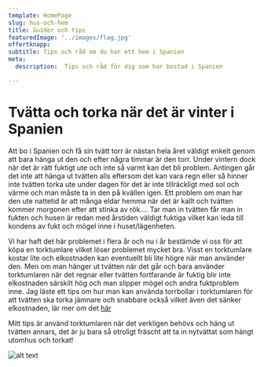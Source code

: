 ```yaml
---
template: HomePage
slug: hus-och-hem
title: Guider och tips
featuredImage: '../images/flag.jpg'
offertknapp: 
subtitle: Tips och råd om du har ett hem i Spanien
meta:
  description:  Tips och råd för dig som har bostad i Spanien

---
```


# Tvätta och torka när det är vinter i Spanien

Att bo i Spanien och få sin tvätt torr är nästan hela året väldigt enkelt genom att bara hänga ut den och efter några timmar är den torr. Under vintern dock när det är rätt fuktigt ute och inte så varmt kan det bli problem. Antingen går det inte att hänga ut tvätten alls eftersom det kan vara regn eller så hinner inte tvätten torka ute under dagen för det är inte tillräckligt med sol och värme och man måste ta in den på kvällen igen. Ett problem om man har den ute nattetid är att många eldar hemma när det är kallt och tvätten kommer morgonen efter att stinka av rök…. Tar man in tvätten får man in fukten och husen är redan med årstiden väldigt fuktiga vilket kan leda till kondens av fukt och mögel inne i huset/lägenheten. 

Vi har haft det här problemet i flera år och nu i år bestämde vi oss för att köpa en torktumlare vilket löser problemet mycket bra. Visst en torktumlare kostar lite och elkostnaden kan eventuellt bli lite högre när man använder den. Men om man hänger ut tvätten när det går och bara använder torktumlaren när det regnar eller tvätten fortfarande är fuktig blir inte elkostnaden särskilt hög och man slipper mögel och andra fuktproblem inne. Jag läste ett tips om hur man kan använda torrbollar i torktumlaren för att tvätten ska torka jämnare och snabbare också vilket även det sänker elkostnaden, lär mer om det [här](https://xn--flyttstdning-gteborg-hzb71b.com/stadguiden/torkbollar/)

Mitt tips är använd torktumlaren när det verkligen behövs och häng ut tvätten annars, det är ju bara så otroligt fräscht att ta in nytvättat som hängt utomhus och torkat! 

![alt text](/images/tvatt.webp "Tvätt, Spain")